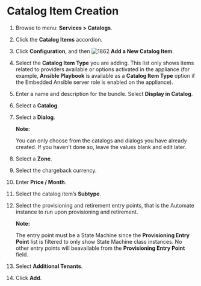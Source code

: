 # Catalog Item Creation

1. Browse to menu: **Services > Catalogs**.

2. Click the **Catalog Items** accordion.

3. Click **Configuration**, and then
   ![1862](../images/1862.png) **Add a New Catalog Item**.

4. Select the **Catalog Item Type** you are adding. This
   list only shows items related to providers available or
   options activated in the appliance (for example,
   **Ansible Playbook** is available as a
   **Catalog Item Type** option if the Embedded Ansible
   server role is enabled on the appliance).

5. Enter a name and description for the bundle. Select
   **Display in Catalog**.

6. Select a **Catalog**.

7. Select a **Dialog**.

    **Note:**

    You can only choose from the catalogs and dialogs you
    have already created. If you haven’t done so, leave
    the values blank and edit later.

8. Select a **Zone**.

9. Select the chargeback currency.

10. Enter **Price / Month**.

11. Select the catalog item’s **Subtype**.

12. Select the provisioning and retirement entry points,
    that is the Automate instance to run upon provisioning
    and retirement.

    **Note:**

    The entry point must be a State Machine since the
    **Provisioning Entry Point** list is filtered to only
    show State Machine class instances. No other entry
    points will beavailable from the
    **Provisioning Entry Point** field.

13. Select **Additional Tenants**.

14. Click **Add**.
